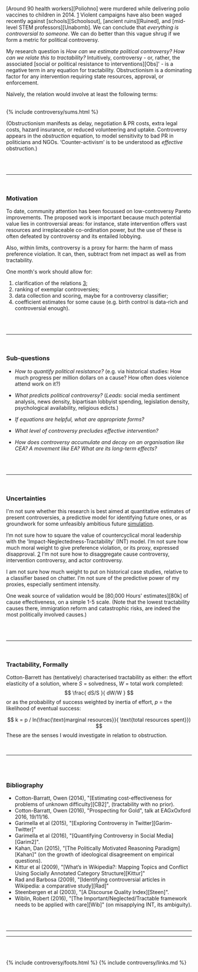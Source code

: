 
<!-- 	WORDS	-->
[Around 90 health workers][Poliohno] were murdered while delivering polio vaccines to children in 2014. <a href="#fn:1" id="fnref:1">1</a> Violent campaigns have also been waged recently against [schools][Schoolsout], [ancient ruins][Ruined], and [mid-level STEM professors][Unabomb]. We can conclude that _everything is controversial to someone_. We can do better than this vague shrug if we form a metric for political controversy.

My research question is _How can we estimate political controversy? How can we relate this to tractability?_ Intuitively, controversy - or, rather, the associated [social or political resistance to interventions][Obs]' - is a negative term in any equation for tractability. Obstructionism is a dominating factor for any intervention requiring state resources, approval, or enforcement.

Naı̈vely, the relation would involve at least the following terms:<a name="maths"></a><br><br>


{%	include controversy/sums.html	%}


(Obstructionism manifests as delay, negotiation &amp; PR costs, extra legal costs, hazard insurance, or reduced volunteering and uptake. Controversy appears in the _obstruction_ equation, to model sensitivity to bad PR in politicians and NGOs.
‘Counter-activism’ is to be understood as _effective_ obstruction.)

<br><br>

---

<br>

### Motivation

To date, community attention has been focussed on low-controversy Pareto improvements. The proposed work is important because much potential value lies in controversial areas: for instance, state intervention offers vast resources and irreplaceable co-ordination power, but the use of these is often defeated by controversy and its entailed lobbying.

Also, within limits, controversy is a proxy for harm: the harm of mass preference violation. It can, then, subtract from net impact as well as from tractability.

One month's work should allow for: 

1. clarification of the relations <a href="#fn:3" id="fnref:3">3</a>;
2. ranking of exemplar controversies; 
3. data collection and scoring, maybe for a controversy classifier; 
4. coefficient estimates for some cause (e.g. birth control is data-rich and controversial enough).

<br><br>

---

<br>

### Sub-questions

* _How to quantify political resistance?_
(e.g. via historical studies: How much progress per million dollars on a cause? How often does violence attend work on it?)

* _What predicts political controversy?_
(_Leads_: social media sentiment analysis, news density, bipartisan lobbyist spending, legislation density, psychological availability, religious edicts.)

* _If equations are helpful, what are appropriate forms?_

* _What level of controversy precludes effective intervention?_

* _How does controversy accumulate and decay on an organisation like CEA? A movement like EA? What are its long-term effects?_

<br><br>

---

<br>

### Uncertainties

I'm not sure whether this research is best aimed at quantitative estimates of present controversies, a predictive model for identifying future ones, or as groundwork for some unfeasibly ambitious future [simulation](TheTerritory). 

I’m not sure how to square the value of countercyclical moral leadership with the 'Impact-Neglectedness-Tractability' (INT) model. I’m not sure how much moral weight to give preference violation, or its proxy, expressed disapproval. <a href="#fn:2" id="fnref:2">2</a>  I’m not sure how to disaggregate cause controversy, intervention controversy, and actor controversy. 

I am not sure how much weight to put on historical case studies, relative to a classifier based on chatter. I’m not sure of the predictive power of my proxies, especially sentiment intensity.

One weak source of validation would be [80,000 Hours' estimates][80k] of cause effectiveness, on a simple 1-5 scale. (Note that the lowest tractability causes there, immigration reform and catastrophic risks, are indeed the most politically involved causes.)

<br><br>

---

<br>

### Tractability, Formally

Cotton-Barrett has (tentatively) characterised tractability as either: the effort elasticity of a solution, where _S_ = solvedness, _W_ = total work completed:
$$
	\frac{ dS/S }{ dW/W }
$$
or as the probability of success weighted by inertia of effort, _p_ = the likelihood of eventual success:

$$
	k = p / ln(\frac{\text{marginal resources}}{ \text{total resources spent}})
$$
These are the senses I would investigate in relation to obstruction.

<br>

---

<a name="bibliography"><a/>
<br>
<br>

### Bibliography

* Cotton-Barratt, Owen (2014), "[Estimating cost-effectiveness for problems of unknown difficulty][CB2]", (tractability with no prior).
* Cotton-Barratt, Owen (2016), "Prospecting for Gold", talk at EAGxOxford 2016, 19/11/16.
* Garimella et al (2015), "[Exploring Controversy in Twitter][Garim-Twitter]"
* Garimella et al (2016), "[Quantifying Controversy in Social Media][Garim2]".
* Kahan, Dan (2015), "[The Politically Motivated Reasoning Paradigm][Kahan]"  (on the growth of ideological disagreement on empirical questions).
* Kittur et al (2009), "[What’s in Wikipedia?: Mapping Topics and Conflict Using Socially Annotated Category Structure][Kittur]"
* Rad and Barbosa (2009), "[Identifying controversial articles in Wikipedia: a comparative study][Rad]"
* Steenbergen et al (2003), "[A Discourse Quality Index][Steen]".
* Wiblin, Robert (2016), "[The Important/Neglected/Tractable framework needs to be applied with care][Wib]" (on misapplying INT, its ambiguity).


<br><br>
<a name="appendix"></a>

-----------------------
-----------------------


<br><br>

{%	include controversy/foots.html	%}
{%	include controversy/links.md	%}
